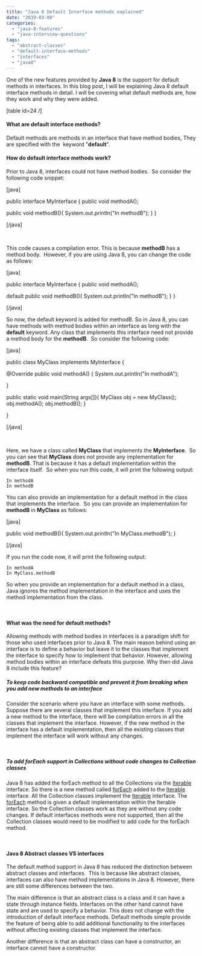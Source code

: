 ```yaml
---
title: "Java 8 Default Interface methods explained"
date: "2019-03-08"
categories: 
  - "java-8-features"
  - "java-interview-questions"
tags: 
  - "abstract-classes"
  - "default-interface-methods"
  - "interfaces"
  - "java8"
---
```


One of the new features provided by **Java 8** is the support for default methods in interfaces. In this blog post, I will be explaining Java 8 default interface methods in detail. I will be covering what default methods are, how they work and why they were added.

\[table id=24 /\]

#### What are default interface methods?

Default methods are methods in an interface that have method bodies, They are specified with the  keyword "**default**".

#### How do default interface methods work?

Prior to Java 8, interfaces could not have method bodies.  So consider the following code snippet:

\[java\]

public interface MyInterface { public void methodA();

public void methodB(){ System.out.println("In methodB"); } }

\[/java\]

 

This code causes a compilation error. This is because **methodB** has a method body.  However, if you are using Java 8, you can change the code as follows:

\[java\]

public interface MyInterface { public void methodA();

default public void methodB(){ System.out.println("In methodB"); } }

\[/java\]

So now, the default keyword is added for methodB. So in Java 8, you can have methods with method bodies within an interface as long with the **default** keyword. Any class that implements this interface need not provide a method body for the **methodB**.  So consider the following code:

\[java\]

public class MyClass implements MyInterface {

@Override public void methodA() { System.out.println("In methodA");

}

public static void main(String args\[\]){ MyClass obj = new MyClass(); obj.methodA(); obj.methodB(); }

}

\[/java\]

 

Here, we have a class called **MyClass** that implements the **MyInterface**.  So you can see that **MyClass** does not provide any implementation for **methodB**. That is because it has a default implementation within the interface itself.  So when you run this code, it will print the following output:

```
In methodA
In methodB
```

You can also provide an implementation for a default method in the class that implements the interface.  So you can provide an implementation for **methodB** in **MyClass** as follows:

\[java\]

public void methodB(){ System.out.println("In MyClass.methodB"); }

\[/java\]

If you run the code now, it will print the following output:

```
In methodA
In MyClass.methodB
```

So when you provide an implementation for a default method in a class, Java ignores the method implementation in the interface and uses the method implementation from the class.

 

#### What was the need for default methods?

Allowing methods with method bodies in interfaces is a paradigm shift for those who used interfaces prior to Java 8. The main reason behind using an interface is to define a behavior but leave it to the classes that implement the interface to specify how to implement that behavior. However, allowing method bodies within an interface defeats this purpose. Why then did Java 8 include this feature?

##### To keep code backward compatible and prevent it from breaking when you add new methods to an interface

Consider the scenario where you have an interface with some methods. Suppose there are several classes that implement this interface. If you add a new method to the interface, there will be compilation errors in all the classes that implement the interface. However, if the new method in the interface has a default implementation, then all the existing classes that implement the interface will work without any changes.

 

##### To add forEach support in Collections without code changes to Collection classes

Java 8 has added the forEach method to all the Collections via the [Iterable](https://docs.oracle.com/javase/8/docs/api/java/lang/Iterable.html) interface. So there is a new method called [forEach](https://docs.oracle.com/javase/8/docs/api/java/lang/Iterable.html#forEach-java.util.function.Consumer-) added to the [Iterable](https://docs.oracle.com/javase/8/docs/api/java/lang/Iterable.html) interface. All the Collection classes implement the [Iterable](https://docs.oracle.com/javase/8/docs/api/java/lang/Iterable.html) interface. The [forEach](https://docs.oracle.com/javase/8/docs/api/java/lang/Iterable.html#forEach-java.util.function.Consumer-) method is given a default implementation within the Iterable interface. So the Collection classes work as they are without any code changes. If default interfaces methods were not supported, then all the Collection classes would need to be modified to add code for the forEach method.

 

#### Java 8 Abstract classes VS interfaces

The default method support in Java 8 has reduced the distinction between abstract classes and interfaces.  This is because like abstract classes, interfaces can also have method implementations in Java 8. However, there are still some differences between the two.

The main difference is that an abstract class is a class and it can have a state through instance fields. Interfaces on the other hand cannot have state and are used to specify a behavior. This does not change with the introduction of default interface methods. Default methods simple provide the feature of being able to add additional functionality to the interfaces without affecting existing classes that implement the interface.

Another difference is that an abstract class can have a constructor, an interface cannot have a constructor.
